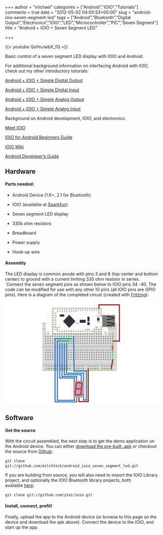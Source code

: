 +++
author = "michael"
categories = ["Android","IOIO","Tutorials"]
comments = true
date = "2012-05-02 04:00:53+00:00"
slug = "android-ioio-seven-segment-led"
tags = ["Android","Bluetooth","Digital Output","Electronics","IOIO","LED","Microcontroller","PIC","Seven Segment"]
title = "Android + IOIO + Seven Segment LED"

+++

{{< youtube QoHnJwbX_fQ >}}

Basic control of a seven segment LED display with IOIO and Android.

For additional background information on interfacing Android with IOIO, check out my other introductory tutorials:

[Android + IOIO + Simple Digital Output](http://mitchtech.net/android-ioio-simple-digital-output/)

[Android + IOIO + Simple Digital Input](http://mitchtech.net/android-ioio-simple-digital-input/)

[Android + IOIO + Simple Analog Output](http://mitchtech.net/android-ioio-simple-analog-output/)

[Android + IOIO + Simple Analog Input](http://mitchtech.net/android-ioio-simple-analog-input/)

Background on Android development, IOIO, and electronics:

[Meet IOIO](http://ytai-mer.blogspot.com/2011/04/meet-ioio-io-for-android.html)

[IOIO for Android Beginners Guide](http://www.sparkfun.com/tutorials/280)

[IOIO Wiki](https://github.com/ytai/ioio/wiki)

[Android Developer’s Guide](http://developer.android.com/guide/index.html)

## Hardware

#### Parts needed:

  * Android Device (1.6+, 2.1 for Bluetooth)

  * IOIO (available at [Sparkfun](http://www.sparkfun.com/products/10748))

  * Seven segment LED display

  * 330k ohm resistors

  * Breadboard

  * Power supply

  * Hook-up wire

#### Assembly

The LED display is common anode with pins 3 and 8 (top center and bottom center) to ground with a current limiting 330 ohm resistor in series.  Connect the seven segment pins as shown below to IOIO pins 34 -40. The code can be modified for use with any other IO pins (all IOIO pins are GPIO pins). Here is a diagram of the completed circuit (created with [Fritzing](http://fritzing.org/)):

![](/img/ioio_seven_segment_led.png)

## Software

#### Get the source

With the circuit assembled, the next step is to get the demo application on the Android device. You can either [download the pre-built .apk](http://mitch-tech.appspot.com/ioio/IOIOSevenSegmentLed.apk) or checkout the source from [Github](https://github.com/mitchtech/android_ioio_seven_segment_led):

```
git clone git://github.com/mitchtech/android_ioio_seven_segment_led.git
```

If you are building from source, you will also need to import the IOIO Library project, and optionally the IOIO Bluetooth library projects, both available [here](https://github.com/ytai/ioio):

```
git clone git://github.com/ytai/ioio.git
```

#### Install, connect, profit!

Finally, upload the app to the Android device (or browse to this page on the device and download the apk above). Connect the device to the IOIO, and start up the app.

